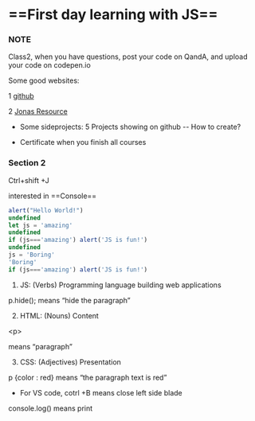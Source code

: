 # ==First day learning with JS==

### NOTE

Class2, when you have questions, post your code on QandA, and upload your code on codepen.io

Some good websites: 

1 [github](https://github.com/jonasschmedtmann/complete-javascript-course)

2 [Jonas Resource](https://codingheroes.io/resources/)

- Some sideprojects: 5 Projects showing on github -- How to create?

- Certificate when you finish all courses

###  Section 2

Ctrl+shift +J

interested in ==Console==

```javascript
alert("Hello World!")
undefined
let js = 'amazing'
undefined
if (js==='amazing') alert('JS is fun!')
undefined
js = 'Boring'
'Boring'
if (js==='amazing') alert('JS is fun!')
```

1. JS: (Verbs) Programming language building web applications

p.hide(); means “hide the paragraph”

2. HTML: (Nouns) Content

\<p></p> means “paragraph”

3. CSS: (Adjectives) Presentation

p {color : red} means “the paragraph text is red”

- For VS code, cotrl +B means close left side blade

console.log() means print







